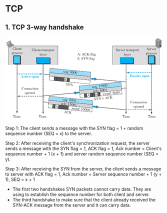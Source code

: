 # TCP

## 1. TCP 3-way handshake

![](assets/tcp-handshake.png)

Step 1: The client sends a message with the SYN flag = 1 + random sequence number (SEQ = x) to the server.

Step 2: After receiving the client's synchronization request, the server sends a message with the SYN flag = 1, ACK flag = 1, Ack number = Client's sequence number + 1 (x + 1) and server random sequence number (SEQ = y).

Step 3: After receiving the SYN from the server, the client sends a message to server with ACK flag = 1, Ack number = Server sequence number + 1 (y + 1), SEQ = x + 1

- The first two handshakes SYN packets cannot carry data. They are using to establish the sequence number for both client and server.
- The third handshake to make sure that the client already received the SYN-ACK message from the server and it can carry data.
